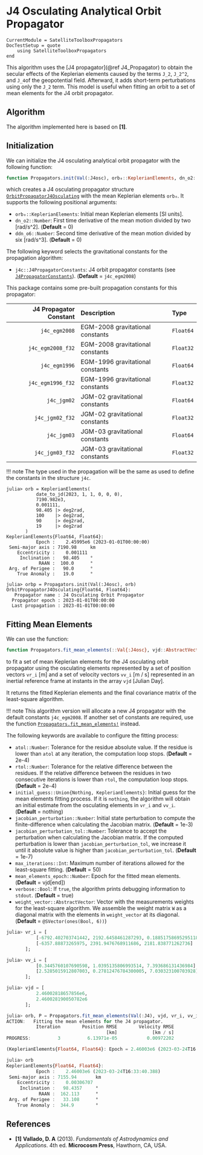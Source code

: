 J4 Osculating Analytical Orbit Propagator
=========================================

```@meta
CurrentModule = SatelliteToolboxPropagators
DocTestSetup = quote
    using SatelliteToolboxPropagators
end
```

This algorithm uses the [J4 propagator](@ref J4_Propagator) to obtain the secular effects of
the Keplerian elements caused by the terms ``J_2``, ``J_2^2``, and ``J_4``of the
geopotential field. Afterward, it adds short-term perturbations using only the ``J_2`` term.
This model is useful when fitting an orbit to a set of mean elements for the J4 orbit
propagator.

## Algorithm

The algorithm implemented here is based on **[1]**.

## Initialization

We can initialize the J4 osculating analytical orbit propagator with the following function:

```julia
function Propagators.init(Val(:J4osc), orb₀::KeplerianElements, dn_o2::Number = 0, ddn_o6::Number = 0; kwargs...)
```

which creates a J4 osculating propagator structure [`OrbitPropagatorJ4Osculating`](@ref)
with the mean Keplerian elements `orb₀`. It supports the following positional arguments:

- `orb₀::KeplerianElements`: Initial mean Keplerian elements [SI units].
- `dn_o2::Number`: First time derivative of the mean motion divided by two [rad/s^2].
    (**Default** = 0)
- `ddn_o6::Number`: Second time derivative of the mean motion divided by six [rad/s^3].
    (**Default** = 0)
    
The following keyword selects the gravitational constants for the propagation algorithm:

- `j4c::J4PropagatorConstants`: J4 orbit propagator constants (see
  [`J4PropagatorConstants`](@ref)). (**Default** = `j4c_egm2008`)

This package contains some pre-built propagation constants for this propagator:

| **J4 Propagator Constant** | **Description**                  | **Type**  |
|---------------------------:|:---------------------------------|:----------|
|              `j4c_egm2008` | EGM-2008 gravitational constants | `Float64` |
|          `j4c_egm2008_f32` | EGM-2008 gravitational constants | `Float32` |
|              `j4c_egm1996` | EGM-1996 gravitational constants | `Float64` |
|          `j4c_egm1996_f32` | EGM-1996 gravitational constants | `Float32` |
|                `j4c_jgm02` | JGM-02 gravitational constants   | `Float64` |
|            `j4c_jgm02_f32` | JGM-02 gravitational constants   | `Float32` |
|                `j4c_jgm03` | JGM-03 gravitational constants   | `Float64` |
|            `j4c_jgm03_f32` | JGM-03 gravitational constants   | `Float32` |

!!! note
    The type used in the propagation will be the same as used to define the constants in the
    structure `j4c`.
    
```jldoctest
julia> orb = KeplerianElements(
           date_to_jd(2023, 1, 1, 0, 0, 0),
           7190.982e3,
           0.001111,
           98.405 |> deg2rad,
           100    |> deg2rad,
           90     |> deg2rad,
           19     |> deg2rad
       )
KeplerianElements{Float64, Float64}:
           Epoch :    2.45995e6 (2023-01-01T00:00:00)
 Semi-major axis : 7190.98     km
    Eccentricity :    0.001111
     Inclination :   98.405    °
            RAAN :  100.0      °
 Arg. of Perigee :   90.0      °
    True Anomaly :   19.0      °

julia> orbp = Propagators.init(Val(:J4osc), orb)
OrbitPropagatorJ4Osculating{Float64, Float64}:
   Propagator name : J4 Osculating Orbit Propagator
  Propagator epoch : 2023-01-01T00:00:00
  Last propagation : 2023-01-01T00:00:00
```

## Fitting Mean Elements

We can use the function:

```julia
function Propagators.fit_mean_elements(::Val{:J4osc}, vjd::AbstractVector{Tjd}, vr_i::AbstractVector{Tv}, vv_i::AbstractVector{Tv}; kwargs...) -> KeplerianElements{Float64, Float64}, SMatrix{6, 6, Float64}
```

to fit a set of mean Keplerian elements for the J4 osculating orbit propagator using the
osculating elements represented by a set of position vectors `vr_i` [m] and a set of
velocity vectors `vv_i` [m / s] represented in an inertial reference frame at instants in
the array `vjd` [Julian Day].

It returns the fitted Keplerian elements and the final covariance matrix of the least-square
algorithm.

!!! note
    This algorithm version will allocate a new J4 propagator with the default constants
    `j4c_egm2008`. If another set of constants are required, use the function
    [`Propagators.fit_mean_elements!`](@ref) instead.
    
The following keywords are available to configure the fitting process:

- `atol::Number`: Tolerance for the residue absolute value. If the residue is lower than
    `atol` at any iteration, the computation loop stops. (**Default** = 2e-4)
- `rtol::Number`: Tolerance for the relative difference between the residues. If the
    relative difference between the residues in two consecutive iterations is lower than
    `rtol`, the computation loop stops. (**Default** = 2e-4)
- `initial_guess::Union{Nothing, KeplerianElements}`: Initial guess for the mean elements
    fitting process. If it is `nothing`, the algorithm will obtain an initial estimate from
    the osculating elements in `vr_i` and `vv_i`. (**Default** = nothing)
- `jacobian_perturbation::Number`: Initial state perturbation to compute the
    finite-difference when calculating the Jacobian matrix. (**Default** = 1e-3)
- `jacobian_perturbation_tol::Number`: Tolerance to accept the perturbation when calculating
    the Jacobian matrix. If the computed perturbation is lower than
    `jacobian_perturbation_tol`, we increase it until it absolute value is higher than
    `jacobian_perturbation_tol`. (**Default** = 1e-7)
- `max_iterations::Int`: Maximum number of iterations allowed for the least-square fitting.
    (**Default** = 50)
- `mean_elements_epoch::Number`: Epoch for the fitted mean elements.
    (**Default** = vjd[end])
- `verbose::Bool`: If `true`, the algorithm prints debugging information to `stdout`.
    (**Default** = true)
- `weight_vector::AbstractVector`: Vector with the measurements weights for the least-square
    algorithm. We assemble the weight matrix `W` as a diagonal matrix with the elements in
    `weight_vector` at its diagonal. (**Default** = `@SVector(ones(Bool, 6))`)
    
```julia
julia> vr_i = [
           [-6792.402703741442, 2192.6458461287293, 0.18851758695295118] .* 1000,
           [-6357.88873265975, 2391.9476768911686, 2181.838771262736] .* 1000
       ];

julia> vv_i = [
           [0.3445760107690598, 1.0395135806993514, 7.393686131436984] .* 1000,
           [2.5285015912807003, 0.27812476784300005, 7.030323100703928] .* 1000
       ];

julia> vjd = [
           2.46002818657856e6,
           2.460028190050782e6
       ];

julia> orb, P = Propagators.fit_mean_elements(Val(:J4), vjd, vr_i, vv_i)
ACTION:   Fitting the mean elements for the J4 propagator.
           Iteration        Position RMSE        Velocity RMSE           Total RMSE       RMSE Variation
                                     [km]             [km / s]                  [ ]
PROGRESS:          3          6.13971e-05           0.00972202              9.72221         -0.000197872 %

(KeplerianElements{Float64, Float64}: Epoch = 2.46003e6 (2023-03-24T16:33:40.388), [0.9999771881617059 3.332632038373772e-7 … -9.720779655127568e-5 -7.122976863467179e-5; 3.332604662785857e-7 0.9999779183950048 … 0.0032646363435036604 1.7058462259742015e-5; … ; -9.720779655821982e-5 0.0032646363435034492 … 2.208202282175653e-5 1.8337551711581296e-8; -7.122976863572516e-5 1.7058462251039033e-5 … 1.8337551683284122e-8 2.172632163462607e-5])

julia> orb
KeplerianElements{Float64, Float64}:
           Epoch :    2.46003e6 (2023-03-24T16:33:40.388)
 Semi-major axis : 7155.94       km
    Eccentricity :    0.00306707
     Inclination :   98.4357     °
            RAAN :  162.113      °
 Arg. of Perigee :   33.108      °
    True Anomaly :  344.9        °
```

## References

- **[1]** **Vallado, D. A** (2013). *Fundamentals of Astrodynamics and Applications*. 4th
  ed. **Microcosm Press**, Hawthorn, CA, USA.
